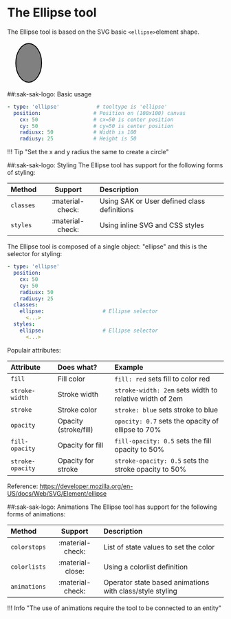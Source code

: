 # The Ellipse tool
The Ellipse tool is based on the SVG basic `<ellipse>`element shape.

<svg viewBox="0 0 100 100" xmlns="http://www.w3.org/2000/svg" width="100px">
  <ellipse cx="50" cy="50" rx="30" ry="45" fill="grey" stroke="black" stroke-width="2"/>
</svg>

##:sak-sak-logo: Basic usage

```yaml linenums="1" hl_lines="1"
- type: 'ellipse'            # tooltype is 'ellipse'
  position:                 # Position on (100x100) canvas
    cx: 50                  # cx=50 is center position
    cy: 50                  # cy=50 is center position
    radiusx: 50             # Width is 100
    radiusy: 25             # Height is 50
```
!!! Tip "Set the x and y radius the same to create a circle"

##:sak-sak-logo: Styling
The Ellipse tool has support for the following forms of styling:

| Method       | Support          | Description            |
| :----------- | :--------------: | :-------------------- |
| `classes`    | :material-check: | Using SAK or User defined class definitions  |
| `styles`     | :material-check: | Using inline SVG and CSS styles |

The Ellipse tool is composed of a single object: "ellipse" and this is the selector for styling:
```yaml linenums="1"hl_lines="8 11"
- type: 'ellipse'
  position:
    cx: 50
    cy: 50
    radiusx: 50
    radiusy: 25
  classes:
    ellipse:                   # Ellipse selector
      <...>
  styles:
    ellipse:                   # Ellipse selector
      <...>
```
Populair attributes:

| Attribute       | Does what?            | Example                                                 |
| :-------------- | :-------------------- | :------------------------------------------------------ |
| `fill`          | Fill color            | `fill: red` sets fill to color red |
| `stroke-width`  | Stroke width          | `stroke-width: 2em` sets width to relative width of 2em |
| `stroke`        | Stroke color          | `stroke: blue` sets stroke to blue |
| `opacity`       | Opacity (stroke/fill) | `opacity: 0.7` sets the opacity of ellipse to 70% |
| `fill-opacity`  | Opacity for fill      | `fill-opacity: 0.5` sets the fill opacity to 50% |
| `stroke-opacity`| Opacity for stroke    | `stroke-opacity: 0.5` sets the stroke opacity to 50% |

Reference: https://developer.mozilla.org/en-US/docs/Web/SVG/Element/ellipse

##:sak-sak-logo: Animations
The Ellipse tool has support for the following forms of animations:

| Method       | Support          | Description            |
| :----------- | :--------------: | :-------------------- |
| `colorstops` | :material-check: | List of state values to set the color |
| `colorlists` | :material-close: | Using a colorlist definition |
| `animations` | :material-check: | Operator state based animations with class/style styling |

!!! Info "The use of animations require the tool to be connected to an entity"




